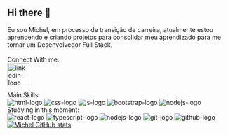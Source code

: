 ## Hi there 👋
Eu sou Michel, em processo de transição de carreira, atualmente estou aprendendo e criando projetos para consolidar meu aprendizado para me tornar um Desenvolvedor Full Stack.
<br>
<br>
Connect With me:
<br>
<a href="https://www.linkedin.com/in/michel-santos-1b3b1b6a/">
<img src="https://img.icons8.com/?size=100&id=MR3dZdlA53te&format=png&color=000000" width="50px" alt="linkedin-logo"/> 
</a>
<br>

Main Skills:
<br>
<img src="https://img.icons8.com/?size=100&id=20909&format=png&color=000000" alt="html-logo" />
<img src="https://img.icons8.com/?size=100&id=21278&format=png&color=000000" alt="css-logo"/>
<img src="https://img.icons8.com/?size=100&id=108784&format=png&color=000000" alt="js-logo"/>
<img src="https://img.icons8.com/?size=100&id=g9mmSxx3SwAI&format=png&color=000000" alt="bootstrap-logo"/>
<img src="https://img.icons8.com/?size=100&id=9OGIyU8hrxW5&format=png&color=000000" alt="nodejs-logo"/>
<br>
Studying in this moment:
<br>
<img src="https://img.icons8.com/?size=100&id=123603&format=png&color=000000" alt="react-logo"/>
<img src="https://img.icons8.com/?size=100&id=wpZmKzk11AzJ&format=png&color=000000" alt="typescript-logo"/>
<img src="https://img.icons8.com/?size=100&id=hsPbhkOH4FMe&format=png&color=000000" alt="nodejs-logo"/>
<img src="https://img.icons8.com/?size=100&id=20906&format=png&color=000000" alt="git-logo"/>
<img src="https://img.icons8.com/?size=100&id=LoL4bFzqmAa0&format=png&color=000000" alt="github-logo"/>
<br>
[![Michel GitHub stats](https://github-readme-stats.vercel.app/api?username=PiligalC0D3)](https://github.com/anuraghazra/github-readme-stats)

